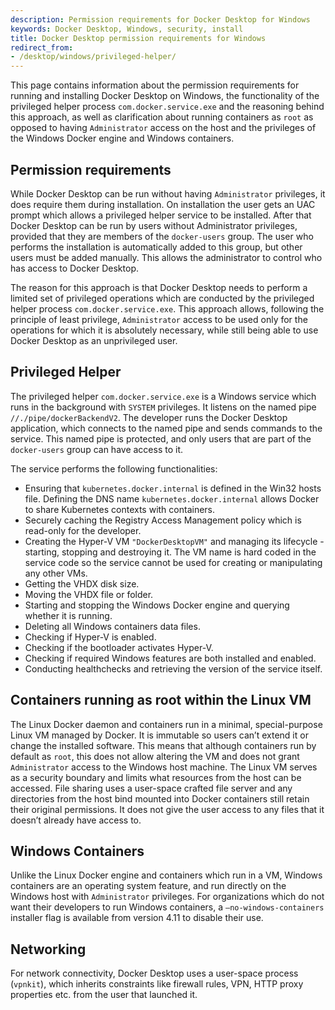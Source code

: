 ```yaml
---
description: Permission requirements for Docker Desktop for Windows
keywords: Docker Desktop, Windows, security, install
title: Docker Desktop permission requirements for Windows
redirect_from:
- /desktop/windows/privileged-helper/
---
```


This page contains information about the permission requirements for running and installing Docker Desktop on Windows, the functionality of the privileged helper process `com.docker.service.exe` and the reasoning behind this approach, as well as clarification about running containers as `root` as opposed to having `Administrator` access on the host and the privileges of the Windows Docker engine and Windows containers.

## Permission requirements

While Docker Desktop can be run without having `Administrator` privileges, it does require them during installation. On installation the user gets an UAC prompt which allows a privileged helper service to be installed. After that Docker Desktop can be run by users without Administrator privileges, provided that they are members of the `docker-users` group. The user who performs the installation is automatically added to this group, but other users must be added manually. This allows the administrator to control who has access to Docker Desktop.

The reason for this approach is that Docker Desktop needs to perform a limited set of privileged operations which are conducted by the privileged helper process `com.docker.service.exe`. This approach allows, following the principle of least privilege, `Administrator` access to be used only for the operations for which it is absolutely necessary, while still being able to use Docker Desktop as an unprivileged user.

## Privileged Helper

The privileged helper `com.docker.service.exe` is a Windows service which runs in the background with `SYSTEM` privileges. It listens on the named pipe `//./pipe/dockerBackendV2`. The developer runs the Docker Desktop application, which connects to the named pipe and sends commands to the service. This named pipe is protected, and only users that are part of the `docker-users` group can have access to it.

The service performs the following functionalities:
- Ensuring that `kubernetes.docker.internal` is defined in the Win32 hosts file. Defining the DNS name `kubernetes.docker.internal` allows Docker to share Kubernetes contexts with containers.
- Securely caching the Registry Access Management policy which is read-only for the developer.
- Creating the Hyper-V VM `"DockerDesktopVM"` and managing its lifecycle - starting, stopping and destroying it. The VM name is hard coded in the service code so the service cannot be used for creating or manipulating any other VMs.
- Getting the VHDX disk size.
- Moving the VHDX file or folder.
- Starting and stopping the Windows Docker engine and querying whether it is running.
- Deleting all Windows containers data files.
- Checking if Hyper-V is enabled.
- Checking if the bootloader activates Hyper-V.
- Checking if required Windows features are both installed and enabled.
- Conducting healthchecks and retrieving the version of the service itself.


## Containers running as root within the Linux VM

The Linux Docker daemon and containers run in a minimal, special-purpose Linux VM managed by Docker. It is immutable so users can’t extend it or change the installed software.
This means that although containers run by default as `root`, this does not allow altering the VM and does not grant `Administrator` access to the Windows host machine. The Linux VM serves as a security boundary and limits what resources from the host can be accessed. File sharing uses a user-space crafted file server and any directories from the host bind mounted into Docker containers still retain their original permissions. It does not give the user access to any files that it doesn’t already have access to.

## Windows Containers

Unlike the Linux Docker engine and containers which run in a VM, Windows containers are an operating system feature, and run directly on the Windows host with `Administrator` privileges. For organizations which do not want their developers to run Windows containers, a `–no-windows-containers` installer flag is available from version 4.11 to disable their use.

## Networking

For network connectivity, Docker Desktop uses a user-space process (`vpnkit`), which inherits constraints like firewall rules, VPN, HTTP proxy properties etc. from the user that launched it.



